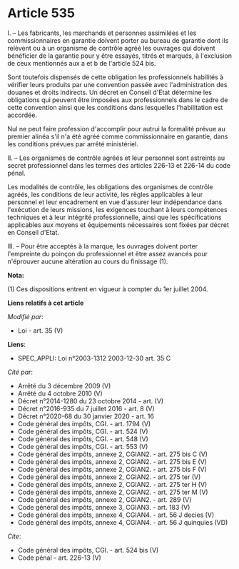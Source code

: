 # Article 535

I. – Les fabricants, les marchands et personnes assimilées et les commissionnaires en garantie doivent porter au bureau de
garantie dont ils relèvent ou à un organisme de contrôle agréé les ouvrages qui doivent bénéficier de la garantie pour y être
essayés, titrés et marqués, à l'exclusion de ceux mentionnés aux a et b de l'article 524 bis.

Sont toutefois dispensés de cette obligation les professionnels habilités à vérifier leurs produits par une convention passée
avec l'administration des douanes et droits indirects. Un décret en Conseil d'Etat détermine les obligations qui peuvent être
imposées aux professionnels dans le cadre de cette convention ainsi que les conditions dans lesquelles l'habilitation est
accordée.

Nul ne peut faire profession d'accomplir pour autrui la formalité prévue au premier alinéa s'il n'a été agréé comme
commissionnaire en garantie, dans les conditions prévues par arrêté ministériel.

II. – Les organismes de contrôle agréés et leur personnel sont astreints au secret professionnel dans les termes des articles
226-13 et 226-14 du code pénal.

Les modalités de contrôle, les obligations des organismes de contrôle agréés, les conditions de leur activité, les règles
applicables à leur personnel et leur encadrement en vue d'assurer leur indépendance dans l'exécution de leurs missions, les
exigences touchant à leurs compétences techniques et à leur intégrité professionnelle, ainsi que les spécifications
applicables aux moyens et équipements nécessaires sont fixées par décret en Conseil d'Etat.

III. – Pour être acceptés à la marque, les ouvrages doivent porter l'empreinte du poinçon du professionnel et être assez
avancés pour n'éprouver aucune altération au cours du finissage (1).

**Nota:**

(1) Ces dispositions entrent en vigueur à compter du 1er juillet 2004.

**Liens relatifs à cet article**

_Modifié par_:

  - Loi - art. 35 (V)

**Liens**:

  - SPEC_APPLI: Loi n°2003-1312 2003-12-30 art. 35 C

_Cité par_:

  - Arrêté du 3 décembre 2009 (V)
  - Arrêté du 4 octobre 2010 (V)
  - Décret n°2014-1280 du 23 octobre 2014 - art. (V)
  - Décret n°2016-935 du 7 juillet 2016 - art. 8 (V)
  - Décret n°2020-68 du 30 janvier 2020 - art. 16
  - Code général des impôts, CGI. - art. 1794 (V)
  - Code général des impôts, CGI. - art. 524 (V)
  - Code général des impôts, CGI. - art. 548 (V)
  - Code général des impôts, CGI. - art. 553 (V)
  - Code général des impôts, annexe 2, CGIAN2. - art. 275 bis C (V)
  - Code général des impôts, annexe 2, CGIAN2. - art. 275 bis E (V)
  - Code général des impôts, annexe 2, CGIAN2. - art. 275 bis F (V)
  - Code général des impôts, annexe 2, CGIAN2. - art. 275 ter (V)
  - Code général des impôts, annexe 2, CGIAN2. - art. 275 ter H (V)
  - Code général des impôts, annexe 2, CGIAN2. - art. 275 ter M (V)
  - Code général des impôts, annexe 2, CGIAN2. - art. 289 (V)
  - Code général des impôts, annexe 3, CGIAN3. - art. 183 (V)
  - Code général des impôts, annexe 4, CGIAN4. - art. 56 J decies (V)
  - Code général des impôts, annexe 4, CGIAN4. - art. 56 J quinquies (VD)

_Cite_:

  - Code général des impôts, CGI. - art. 524 bis (V)
  - Code pénal - art. 226-13 (V)
